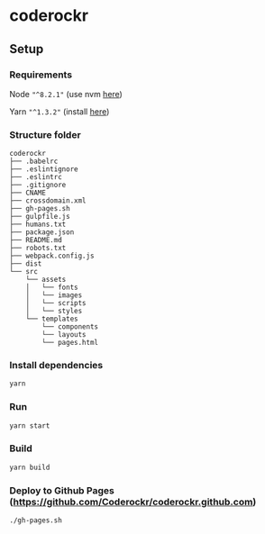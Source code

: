 coderockr
====================

## Setup
### Requirements

Node `"^8.2.1"` (use nvm [here](https://github.com/creationix/nvm))

Yarn `"^1.3.2"` (install [here](https://yarnpkg.com))

### Structure folder

```
coderockr
├── .babelrc
├── .eslintignore
├── .eslintrc
├── .gitignore
├── CNAME
├── crossdomain.xml
├── gh-pages.sh
├── gulpfile.js
├── humans.txt
├── package.json
├── README.md
├── robots.txt
├── webpack.config.js
├── dist
└── src
    └── assets
    │   └── fonts
    │   └── images
    │   └── scripts
    │   └── styles
    └── templates
        └── components
        └── layouts
        └── pages.html
```

### Install dependencies

```bash
yarn
```

### Run

```bash
yarn start
```

### Build

```bash
yarn build
```

### Deploy to Github Pages (https://github.com/Coderockr/coderockr.github.com)
```bash
./gh-pages.sh
```
